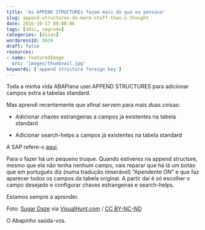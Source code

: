 ```yaml
---
title: 'As APPEND STRUCTUREs fazem mais do que eu pensava'
slug: append-structures-do-more-stuff-than-i-thought
date: 2016-10-17 09:00:06
tags: [ddic, segredo]
categories: [dicas]
wordpressId: 3634
draft: false
resources:
- name: featuredImage
  src: 'images/thumbnail.jpg'
keywords: ['append structure foreign key']
---
```

Toda a minha vida ABAPiana usei APPEND STRUCTURES para adicionar campos extra a tabelas standard.

Mas aprendi recentemente que afinal servem para mais duas coisas:

<!--more-->

  * Adicionar chaves estrangeiras a campos já existentes na tabela standard

  * Adicionar search-helps a campos já existentes na tabela standard

A SAP refere-o [aqui][1].

Para o fazer há um pequeno truque. Quando estiveres na append structure, mesmo que ela não tenha nenhum campo, vais reparar que há lá um botão que em português diz (numa tradução miserável) “Apendente ON” e que faz aparecer todos os campos da tabela original. A partir daí é só escolher o campo desejado e configurar chaves estrangeiras e search-helps.

Estamos sempre a aprender.

Foto: [Sugar Daze][2] via [VisualHunt.com][3] / [CC BY-NC-ND][4]

O Abapinho saúda-vos.

   [1]: https://help.sap.com/saphelp_nw73/helpdata/en/cf/21ebc9446011d189700000e8322d00/content.htm
   [2]: https://www.flickr.com/photos/catbeurnier/3114941639/
   [3]: https://visualhunt.com
   [4]: http://creativecommons.org/licenses/by-nc-nd/2.0/
